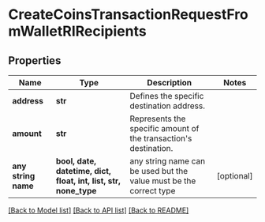 # CreateCoinsTransactionRequestFromWalletRIRecipients


## Properties
Name | Type | Description | Notes
------------ | ------------- | ------------- | -------------
**address** | **str** | Defines the specific destination address. | 
**amount** | **str** | Represents the specific amount of the transaction&#39;s destination. | 
**any string name** | **bool, date, datetime, dict, float, int, list, str, none_type** | any string name can be used but the value must be the correct type | [optional]

[[Back to Model list]](../README.md#documentation-for-models) [[Back to API list]](../README.md#documentation-for-api-endpoints) [[Back to README]](../README.md)


